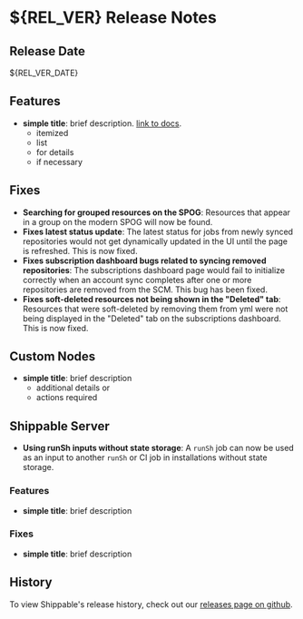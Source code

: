 # ${REL_VER} Release Notes

## Release Date

${REL_VER_DATE}

## Features

- **simple title**: brief description. [link to docs](#).
  - itemized
  - list
  - for details
  - if necessary

## Fixes

- **Searching for grouped resources on the SPOG**: Resources that appear in a group on the modern SPOG will now be found.
- **Fixes latest status update**: The latest status for jobs from newly synced repositories would not get dynamically updated in the UI until the page is refreshed. This is now fixed.
- **Fixes subscription dashboard bugs related to syncing removed repositories**: The subscriptions dashboard page would fail to initialize correctly when an account sync completes after one or more repositories are removed from the SCM. This bug has been fixed.
- **Fixes soft-deleted resources not being shown in the "Deleted" tab**: Resources that were soft-deleted by removing them from yml were not being displayed in the "Deleted" tab on the subscriptions dashboard. This is now fixed.

## Custom Nodes

- **simple title**: brief description
  - additional details or
  - actions required

## Shippable Server

- **Using runSh inputs without state storage**: A `runSh` job can now be used as an input to another `runSh` or CI job in installations without state storage.

### Features

- **simple title**: brief description

### Fixes

- **simple title**: brief description

## History

To view Shippable's release history, check out our [releases page on github](https://github.com/Shippable/admiral/releases).
